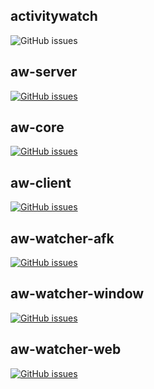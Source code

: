 

## activitywatch

![[GitHub issues](https://img.shields.io/github/issues/activitywatch/activitywatch.svg?style=flat-square)]()


## aw-server

[![GitHub issues](https://img.shields.io/github/issues/activitywatch/aw-server.svg?style=flat-square)]()


## aw-core

[![GitHub issues](https://img.shields.io/github/issues/activitywatch/aw-core.svg?style=flat-square)]()


## aw-client

[![GitHub issues](https://img.shields.io/github/issues/activitywatch/aw-client.svg?style=flat-square)]()


## aw-watcher-afk

[![GitHub issues](https://img.shields.io/github/issues/activitywatch/aw-watcher-afk.svg?style=flat-square)]()


## aw-watcher-window

[![GitHub issues](https://img.shields.io/github/issues/activitywatch/aw-watcher-window.svg?style=flat-square)]()


## aw-watcher-web

[![GitHub issues](https://img.shields.io/github/issues/activitywatch/aw-watcher-web.svg?style=flat-square)]()


